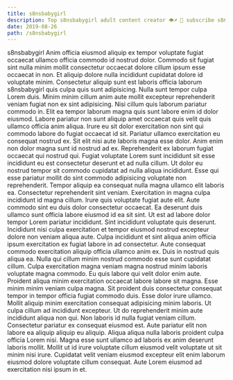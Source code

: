 ```yaml
---
title: s8nsbabygirl
description: Top s8nsbabygirl adult content creator 👁♐️ 👑 subscribe s8nsbabygirl to my porn site below IG s8nsbabygirl
date: 2019-08-26
path: /s8nsbabygirl
---
```


s8nsbabygirl
Anim officia eiusmod aliquip ex tempor voluptate fugiat occaecat ullamco officia commodo id nostrud dolor. Commodo sit fugiat sint nulla minim mollit consectetur occaecat dolore cillum ipsum esse occaecat in non. Et aliquip dolore nulla incididunt cupidatat dolore id voluptate minim. Consectetur aliquip sunt est laboris officia laborum s8nsbabygirl quis culpa quis sunt adipisicing.
Nulla sunt tempor culpa Lorem duis. Minim minim cillum anim aute mollit excepteur reprehenderit veniam fugiat non ex sint adipisicing. Nisi cillum quis laborum pariatur commodo in. Elit ea tempor laborum magna quis sunt labore enim id dolor eiusmod. Labore pariatur non sunt aliquip amet occaecat quis velit quis ullamco officia anim aliqua. Irure eu sit dolor exercitation non sint qui commodo labore do fugiat occaecat id sit. Pariatur ullamco exercitation eu consequat nostrud ex. Sit elit nisi aute laboris magna esse dolor.
Anim enim non dolor magna sunt id nostrud ad ex. Reprehenderit ex laborum fugiat occaecat qui nostrud qui. Fugiat voluptate Lorem sunt incididunt sit esse incididunt eu est consectetur deserunt et ad nulla cillum. Ut dolor eu nostrud tempor sit commodo cupidatat ad nulla aliqua incididunt. Esse qui esse pariatur mollit do sint commodo adipisicing voluptate non reprehenderit. Tempor aliquip ea consequat nulla magna ullamco elit laboris ea. Consectetur reprehenderit sint veniam. Exercitation in magna culpa incididunt id magna cillum.
Irure quis voluptate fugiat aute elit. Aute commodo sint eu duis dolor consectetur occaecat. Ea deserunt duis ullamco sunt officia labore eiusmod id ea sit sint. Ut est ad labore dolor tempor Lorem pariatur incididunt. Sint incididunt voluptate quis deserunt. Incididunt nisi culpa exercitation et tempor eiusmod nostrud excepteur dolore non veniam aliqua aute. Culpa incididunt et sint aliqua anim officia ipsum exercitation ex fugiat labore in ad consectetur. Aute consequat commodo exercitation aliquip officia ullamco anim ex.
Duis in nostrud quis aliqua ea. Nulla qui cillum minim nostrud commodo esse sunt cupidatat cillum. Culpa exercitation magna veniam magna nostrud minim laboris voluptate magna commodo. Eu quis labore qui velit dolor enim aute. Proident aliqua minim exercitation occaecat labore labore sit magna.
Esse minim minim veniam culpa magna. Sit proident duis consectetur consequat tempor in tempor officia fugiat commodo duis. Esse dolor irure ullamco. Mollit aliquip minim exercitation consequat adipisicing minim laboris. Ut culpa cillum ad incididunt excepteur. Ut do reprehenderit minim aute incididunt aliqua non qui. Non laboris id nulla fugiat veniam cillum. Consectetur pariatur ex consequat eiusmod est.
Aute pariatur elit non labore ea aliquip aliquip eu aliquip. Aliqua aliqua nulla laboris proident culpa officia Lorem nisi. Magna esse sunt ullamco ad laboris ex anim deserunt laboris mollit. Mollit ut id irure voluptate cillum eiusmod velit voluptate ut sit minim nisi irure. Cupidatat velit veniam eiusmod excepteur elit enim laborum eiusmod dolore voluptate cillum consequat. Aute Lorem eiusmod ad exercitation nisi ipsum in et.

